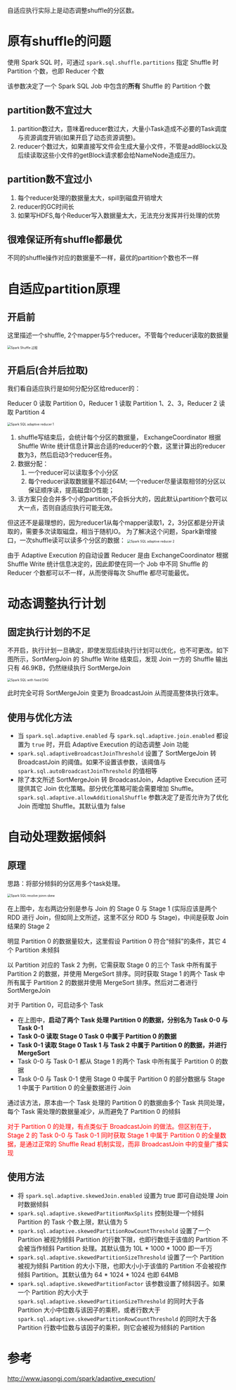 自适应执行实际上是动态调整shuffle的分区数。

# 原有shuffle的问题

使用 Spark SQL 时，可通过 `spark.sql.shuffle.partitions` 指定 Shuffle 时 Partition 个数，也即 Reducer 个数

该参数决定了一个 Spark SQL Job 中包含的**所有** Shuffle 的 Partition 个数

## partition数不宜过大

1. partition数过大，意味着reducer数过大，大量小Task造成不必要的Task调度与资源调度开销(如果开启了动态资源调整)。
2. reducer个数过大，如果直接写文件会生成大量小文件，不管是addBlock以及后续读取这些小文件的getBlock请求都会给NameNode造成压力。

## partition数不宜过小

1. 每个reducer处理的数据量太大，spill到磁盘开销增大
2. reducer的GC时间长
3. 如果写HDFS,每个Reducer写入数据量太大，无法充分发挥并行处理的优势

## 很难保证所有shuffle都最优

不同的shuffle操作对应的数据量不一样，最优的partition个数也不一样

# 自适应partition原理

## 开启前

这里描述一个shuffle, 2个mapper与5个reducer。不管每个reducer读取的数据量

<img src="https://piggo-picture.oss-cn-hangzhou.aliyuncs.com/image/spark_ae_fix_reducer_detail.png" alt="Spark Shuffle 过程" style="zoom:50%;" />

## 开启后(合并后拉取)

我们看自适应执行是如何分配分区给reducer的：

Reducer 0 读取 Partition 0，Reducer 1 读取 Partition 1、2、3，Reducer 2 读取 Partition 4

<img src="https://piggo-picture.oss-cn-hangzhou.aliyuncs.com/image/spark_ae_auto_reducer_detail_1.png" alt="Spark SQL adaptive reducer 1" style="zoom:50%;" />

1. shuffle写结束后，会统计每个分区的数据量， ExchangeCoordinator 根据 Shuffle Write 统计信息计算出合适的reducer的个数，这里计算出的reducer数为3，然后启动3个reducer任务。
2. 数据分配：
   1. 一个reducer可以读取多个小分区
   2. 每个reducer读取数据量不超过64M;  一个reducer尽量读取相邻的分区以保证顺序读，提高磁盘IO性能；
3. 该方案只会合并多个小的partition,不会拆分大的，因此默认partition个数可以大一点，否则自适应执行可能无效。

但这还不是最理想的，因为reducer1从每个mapper读取1，2，3分区都是分开读取的，需要多次读取磁盘，相当于随机IO。 为了解决这个问题，Spark新增接口，一次shuffle读可以读多个分区的数据：
<img src="https://piggo-picture.oss-cn-hangzhou.aliyuncs.com/image/spark_ae_auto_reducer_detail_2.png" alt="Spark SQL adaptive reducer 2" style="zoom:50%;" />

由于 Adaptive Execution 的自动设置 Reducer 是由 ExchangeCoordinator 根据 Shuffle Write 统计信息决定的，因此即使在同一个 Job 中不同 Shuffle 的 Reducer 个数都可以不一样，从而使得每次 Shuffle 都尽可能最优。

# 动态调整执行计划 

## 固定执行计划的不足

不开启，执行计划一旦确定，即使发现后续执行计划可以优化，也不可更改。如下图所示，SortMergJoin 的 Shuffle Write 结束后，发现 Join 一方的 Shuffle 输出只有 46.9KB，仍然继续执行 SortMergeJoin

<img src="https://piggo-picture.oss-cn-hangzhou.aliyuncs.com/image/spark_ae_fix_dag.png" alt="Spark SQL with fixed DAG" style="zoom:50%;" />

此时完全可将 SortMergeJoin 变更为 BroadcastJoin 从而提高整体执行效率。

## 使用与优化方法

- 当 `spark.sql.adaptive.enabled` 与 `spark.sql.adaptive.join.enabled` 都设置为 `true` 时，开启 Adaptive Execution 的动态调整 Join 功能
- `spark.sql.adaptiveBroadcastJoinThreshold` 设置了 SortMergeJoin 转 BroadcastJoin 的阈值。如果不设置该参数，该阈值与 `spark.sql.autoBroadcastJoinThreshold` 的值相等
- 除了本文所述 SortMergeJoin 转 BroadcastJoin，Adaptive Execution 还可提供其它 Join 优化策略。部分优化策略可能会需要增加 Shuffle。`spark.sql.adaptive.allowAdditionalShuffle` 参数决定了是否允许为了优化 Join 而增加 Shuffle。其默认值为 false



# 自动处理数据倾斜

## 原理

思路：将部分倾斜的分区用多个task处理。

<img src="https://piggo-picture.oss-cn-hangzhou.aliyuncs.com/image/spark_ae_skew_join.png" alt="Spark SQL resolve joinm skew" style="zoom:50%;" />

在上图中，左右两边分别是参与 Join 的 Stage 0 与 Stage 1 (实际应该是两个 RDD 进行 Join，但如同上文所述，这里不区分 RDD 与 Stage)，中间是获取 Join 结果的 Stage 2

明显 Partition 0 的数据量较大，这里假设 Partition 0 符合“倾斜”的条件，其它 4 个 Partition 未倾斜

以 Partition 对应的 Task 2 为例，它需获取 Stage 0 的三个 Task 中所有属于 Partition 2 的数据，并使用 MergeSort 排序。同时获取 Stage 1 的两个 Task 中所有属于 Partition 2 的数据并使用 MergeSort 排序。然后对二者进行 SortMergeJoin

对于 Partition 0，可启动多个 Task

- 在上图中，**启动了两个 Task 处理 Partition 0 的数据，分别名为 Task 0-0 与 Task 0-1**
- **Task 0-0 读取 Stage 0 Task 0 中属于 Partition 0 的数据**
- **Task 0-1 读取 Stage 0 Task 1 与 Task 2 中属于 Partition 0 的数据，并进行 MergeSort**
- Task 0-0 与 Task 0-1 都从 Stage 1 的两个 Task 中所有属于 Partition 0 的数据
- Task 0-0 与 Task 0-1 使用 Stage 0 中属于 Partition 0 的部分数据与 Stage 1 中属于 Partition 0 的全量数据进行 Join

通过该方法，原本由一个 Task 处理的 Partition 0 的数据由多个 Task 共同处理，每个 Task 需处理的数据量减少，从而避免了 Partition 0 的倾斜

<font color=red>对于 Partition 0 的处理，有点类似于 BroadcastJoin 的做法。但区别在于，Stage 2 的 Task 0-0 与 Task 0-1 同时获取 Stage 1 中属于 Partition 0 的全量数据，是通过正常的 Shuffle Read 机制实现，而非 BroadcastJoin 中的变量广播实现</font>

## 使用方法

- 将 `spark.sql.adaptive.skewedJoin.enabled` 设置为 true 即可自动处理 Join 时数据倾斜
- `spark.sql.adaptive.skewedPartitionMaxSplits` 控制处理一个倾斜 Partition 的 Task 个数上限，默认值为 5
- `spark.sql.adaptive.skewedPartitionRowCountThreshold` 设置了一个 Partition 被视为倾斜 Partition 的行数下限，也即行数低于该值的 Partition 不会被当作倾斜 Partition 处理。其默认值为 10L * 1000 * 1000 即一千万
- `spark.sql.adaptive.skewedPartitionSizeThreshold` 设置了一个 Partition 被视为倾斜 Partition 的大小下限，也即大小小于该值的 Partition 不会被视作倾斜 Partition。其默认值为 64 * 1024 * 1024 也即 64MB
- `spark.sql.adaptive.skewedPartitionFactor` 该参数设置了倾斜因子。如果一个 Partition 的大小大于 `spark.sql.adaptive.skewedPartitionSizeThreshold` 的同时大于各 Partition 大小中位数与该因子的乘积，或者行数大于 `spark.sql.adaptive.skewedPartitionRowCountThreshold` 的同时大于各 Partition 行数中位数与该因子的乘积，则它会被视为倾斜的 Partition

# 参考

http://www.jasongj.com/spark/adaptive_execution/

